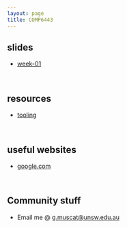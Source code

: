```yaml
---
layout: page
title: COMP6443
---
```


## slides

-   [week-01](week01)

&nbsp;

## resources

-   [tooling](resources/tooling)

&nbsp;

## useful websites

-   [google.com](https://www.google.com)

&nbsp;

## Community stuff

-   Email me @ [g.muscat@unsw.edu.au](MAILTO:g.muscat@unsw.edu.au)
